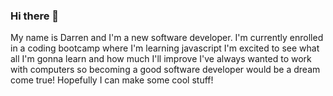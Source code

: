 ### Hi there 👋
My name is Darren and I'm a new software developer.
I'm currently enrolled in a coding bootcamp where I'm learning javascript
I'm excited to see what all I'm gonna learn and how much I'll improve
I've always wanted to work with computers so becoming a good software developer would be a dream come true!
Hopefully I can make some cool stuff!